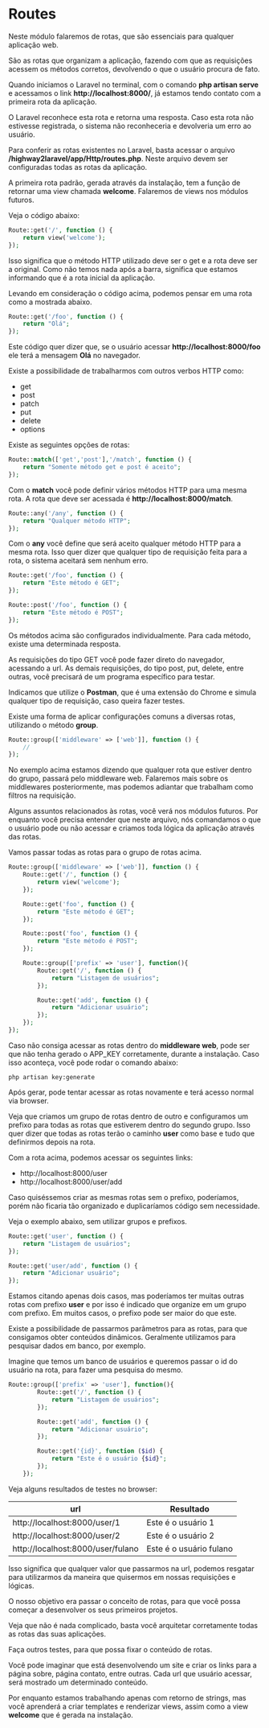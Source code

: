 # Routes

Neste módulo falaremos de rotas, que são essenciais para qualquer aplicação web.

São as rotas que organizam a aplicação, fazendo com que as requisições acessem os métodos corretos, devolvendo o que o usuário procura de fato.

Quando iniciamos o Laravel no terminal, com o comando **php artisan serve** e acessamos o link **http://localhost:8000/**, já estamos tendo contato com a primeira rota da aplicação.

O Laravel reconhece esta rota e retorna uma resposta. Caso esta rota não estivesse registrada, o sistema não reconheceria e devolveria um erro ao usuário.

Para conferir as rotas existentes no Laravel, basta acessar o arquivo **/highway2laravel/app/Http/routes.php**. Neste arquivo devem ser configuradas todas as rotas da aplicação.

A primeira rota padrão, gerada através da instalação, tem a função de retornar uma view chamada **welcome**. Falaremos de views nos módulos futuros. 

Veja o código abaixo:

```php
Route::get('/', function () {
    return view('welcome');
});
```

Isso significa que o método HTTP utilizado deve ser o get e a rota deve ser a original. Como não temos nada após a barra, significa que estamos informando que é a rota inicial da aplicação.

Levando em consideração o código acima, podemos pensar em uma rota como a mostrada abaixo.

```php
Route::get('/foo', function () {
    return "Olá";
});
```

Este código quer dizer que, se o usuário acessar **http://localhost:8000/foo** ele terá a mensagem **Olá** no navegador.

Existe a possibilidade de trabalharmos com outros verbos HTTP como:

* get
* post
* patch
* put
* delete
* options

Existe as seguintes opções de rotas:

```php
Route::match(['get','post'],'/match', function () {
    return "Somente método get e post é aceito";
});
```

Com o **match** você pode definir vários métodos HTTP para uma mesma rota. A rota que deve ser acessada é **http://localhost:8000/match**.

```php
Route::any('/any', function () {
    return "Qualquer método HTTP";
});
```

Com o **any** você define que será aceito qualquer método HTTP para a mesma rota. Isso quer dizer que qualquer tipo de requisição feita para a rota, o sistema aceitará sem nenhum erro.

```php
Route::get('/foo', function () {
    return "Este método é GET";
});

Route::post('/foo', function () {
    return "Este método é POST";
});
```

Os métodos acima são configurados individualmente. Para cada método, existe uma determinada resposta.

As requisições do tipo GET você pode fazer direto do navegador, acessando a url. As demais requisições, do tipo post, put, delete, entre outras, você precisará de um programa específico para testar.

Indicamos que utilize o **Postman**, que é uma extensão do Chrome e simula qualquer tipo de requisição, caso queira fazer testes.

Existe uma forma de aplicar configurações comuns a diversas rotas, utilizando o método **group**.

```php
Route::group(['middleware' => ['web']], function () {
    //
});
```

No exemplo acima estamos dizendo que qualquer rota que estiver dentro do grupo, passará pelo middleware web. Falaremos mais sobre os middlewares posteriormente, mas podemos adiantar que trabalham como filtros na requisição.

Alguns assuntos relacionados às rotas, você verá nos módulos futuros. Por enquanto você precisa entender que neste arquivo, nós comandamos o que o usuário pode ou não acessar e criamos toda lógica da aplicação através das rotas.

Vamos passar todas as rotas para o grupo de rotas acima.

```php
Route::group(['middleware' => ['web']], function () {
    Route::get('/', function () {
        return view('welcome');
    });

    Route::get('foo', function () {
        return "Este método é GET";
    });

    Route::post('foo', function () {
        return "Este método é POST";
    });

    Route::group(['prefix' => 'user'], function(){
        Route::get('/', function () {
            return "Listagem de usuários";
        });

        Route::get('add', function () {
            return "Adicionar usuário";
        });
    });
});
```

Caso não consiga acessar as rotas dentro do **middleware web**, pode ser que não tenha gerado o APP_KEY corretamente, durante a instalação. Caso isso aconteça, você pode rodar o comando abaixo:

```
php artisan key:generate
```

Após gerar, pode tentar acessar as rotas novamente e terá acesso normal via browser.

Veja que criamos um grupo de rotas dentro de outro e configuramos um prefixo para todas as rotas que estiverem dentro do segundo grupo. Isso quer dizer que todas as rotas terão o caminho **user** como base e tudo que definirmos depois na rota.

Com a rota acima, podemos acessar os seguintes links:

* http://localhost:8000/user
* http://localhost:8000/user/add

Caso quiséssemos criar as mesmas rotas sem o prefixo, poderíamos, porém não ficaria tão organizado e duplicaríamos código sem necessidade. 

Veja o exemplo abaixo, sem utilizar grupos e prefixos.

```php
Route::get('user', function () {
    return "Listagem de usuários";
});

Route::get('user/add', function () {
    return "Adicionar usuário";
});
```

Estamos citando apenas dois casos, mas poderíamos ter muitas outras rotas com prefixo **user** e por isso é indicado que organize em um grupo com prefixo. Em muitos casos, o prefixo pode ser maior do que este.

Existe a possibilidade de passarmos parâmetros para as rotas, para que consigamos obter conteúdos dinâmicos. Geralmente utilizamos para pesquisar dados em banco, por exemplo.

Imagine que temos um banco de usuários e queremos passar o id do usuário na rota, para fazer uma pesquisa do mesmo.

```php
Route::group(['prefix' => 'user'], function(){
        Route::get('/', function () {
            return "Listagem de usuários";
        });

        Route::get('add', function () {
            return "Adicionar usuário";
        });

        Route::get('{id}', function ($id) {
            return "Este é o usuário {$id}";
        });
    });
```

Veja alguns resultados de testes no browser:

| url                               | Resultado               |
|-----------------------------------|-------------------------|
| http://localhost:8000/user/1      | Este é o usuário 1      |
| http://localhost:8000/user/2      | Este é o usuário 2      |
| http://localhost:8000/user/fulano | Este é o usuário fulano |

Isso significa que qualquer valor que passarmos na url, podemos resgatar para utilizarmos da maneira que quisermos em nossas requisições e lógicas.

O nosso objetivo era passar o conceito de rotas, para que você possa começar a desenvolver os seus primeiros projetos.

Veja que não é nada complicado, basta você arquitetar corretamente todas as rotas das suas aplicações.

Faça outros testes, para que possa fixar o conteúdo de rotas.

Você pode imaginar que está desenvolvendo um site e criar os links para a página sobre, página contato, entre outras. Cada url que usuário acessar, será mostrado um determinado conteúdo.

Por enquanto estamos trabalhando apenas com retorno de strings, mas você aprenderá a criar templates e renderizar views, assim como a view **welcome** que é gerada na instalação.